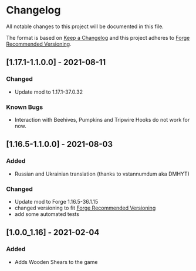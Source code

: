 # Changelog
All notable changes to this project will be documented in this file.

The format is based on [Keep a Changelog](http://keepachangelog.com/en/1.0.0/) and this project adheres to [Forge Recommended Versioning](https://mcforge.readthedocs.io/en/latest/conventions/versioning/).

## [1.17.1-1.1.0.0] - 2021-08-11
### Changed
- Update mod to 1.17.1-37.0.32

### Known Bugs
- Interaction with Beehives, Pumpkins and Tripwire Hooks do not work for now.

## [1.16.5-1.1.0.0] - 2021-08-03
### Added
- Russian and Ukrainian translation (thanks to vstannumdum aka DMHYT)

### Changed
- Update mod to Forge 1.16.5-36.1.15
- changed versioning to fit [Forge Recommended Versioning](https://mcforge.readthedocs.io/en/latest/conventions/versioning/)
- add some automated tests

## [1.0.0_1.16] - 2021-02-04
### Added
- Adds Wooden Shears to the game


